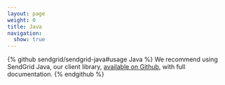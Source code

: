```yaml
---
layout: page
weight: 0
title: Java
navigation:
  show: true
---
```

{% github sendgrid/sendgrid-java\#usage Java %} We recommend using SendGrid Java, our client library, [available on Github](https://github.com/sendgrid/sendgrid-java), with full documentation. {% endgithub %}
